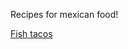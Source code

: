 Recipes for mexican food!

[Fish tacos](http://hostthetoast.com/blackened-fish-tacos-avocado-cilantro-sauce/)
